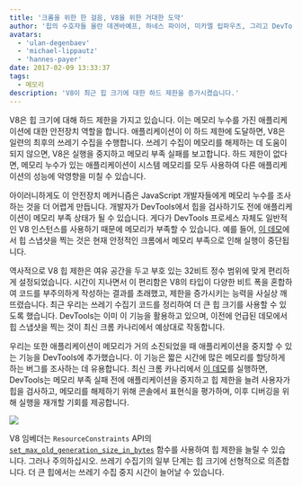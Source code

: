 ```yaml
---
title: '크롬을 위한 한 걸음, V8을 위한 거대한 도약'
author: '힙의 수호자들 울란 데겐바예프, 하네스 파이어, 미카엘 립파우츠, 그리고 DevTools 전사 알렉세이 코지야틴스키'
avatars:
  - 'ulan-degenbaev'
  - 'michael-lippautz'
  - 'hannes-payer'
date: 2017-02-09 13:33:37
tags:
  - 메모리
description: 'V8이 최근 힙 크기에 대한 하드 제한을 증가시켰습니다.'
---
```

V8은 힙 크기에 대해 하드 제한을 가지고 있습니다. 이는 메모리 누수를 가진 애플리케이션에 대한 안전장치 역할을 합니다. 애플리케이션이 이 하드 제한에 도달하면, V8은 일련의 최후의 쓰레기 수집을 수행합니다. 쓰레기 수집이 메모리를 해제하는 데 도움이 되지 않으면, V8은 실행을 중지하고 메모리 부족 실패를 보고합니다. 하드 제한이 없다면, 메모리 누수가 있는 애플리케이션이 시스템 메모리를 모두 사용하여 다른 애플리케이션의 성능에 악영향을 미칠 수 있습니다.

<!--truncate-->
아이러니하게도 이 안전장치 메커니즘은 JavaScript 개발자들에게 메모리 누수를 조사하는 것을 더 어렵게 만듭니다. 개발자가 DevTools에서 힙을 검사하기도 전에 애플리케이션이 메모리 부족 상태가 될 수 있습니다. 게다가 DevTools 프로세스 자체도 일반적인 V8 인스턴스를 사용하기 때문에 메모리가 부족할 수 있습니다. 예를 들어, [이 데모](https://ulan.github.io/misc/heap-snapshot-demo.html)에서 힙 스냅샷을 찍는 것은 현재 안정적인 크롬에서 메모리 부족으로 인해 실행이 중단됩니다.

역사적으로 V8 힙 제한은 여유 공간을 두고 부호 있는 32비트 정수 범위에 맞게 편리하게 설정되었습니다. 시간이 지나면서 이 편리함은 V8의 타입이 다양한 비트 폭을 혼합하여 코드를 부주의하게 작성하는 결과를 초래했고, 제한을 증가시키는 능력을 사실상 깨뜨렸습니다. 최근 우리는 쓰레기 수집기 코드를 정리하여 더 큰 힙 크기를 사용할 수 있도록 했습니다. DevTools는 이미 이 기능을 활용하고 있으며, 이전에 언급된 데모에서 힙 스냅샷을 찍는 것이 최신 크롬 카나리에서 예상대로 작동합니다.

우리는 또한 애플리케이션이 메모리가 거의 소진되었을 때 애플리케이션을 중지할 수 있는 기능을 DevTools에 추가했습니다. 이 기능은 짧은 시간에 많은 메모리를 할당하게 하는 버그를 조사하는 데 유용합니다. 최신 크롬 카나리에서 [이 데모](https://ulan.github.io/misc/oom.html)를 실행하면, DevTools는 메모리 부족 실패 전에 애플리케이션을 중지하고 힙 제한을 늘려 사용자가 힙을 검사하고, 메모리를 해제하기 위해 콘솔에서 표현식을 평가하며, 이후 디버깅을 위해 실행을 재개할 기회를 제공합니다.

![](/_img/heap-size-limit/debugger.png)

V8 임베더는 `ResourceConstraints` API의 [`set_max_old_generation_size_in_bytes`](https://codesearch.chromium.org/chromium/src/v8/include/v8-isolate.h?q=set_max_old_generation_size_in_bytes) 함수를 사용하여 힙 제한을 늘릴 수 있습니다. 그러나 주의하십시오. 쓰레기 수집기의 일부 단계는 힙 크기에 선형적으로 의존합니다. 더 큰 힙에서는 쓰레기 수집 중지 시간이 늘어날 수 있습니다.
